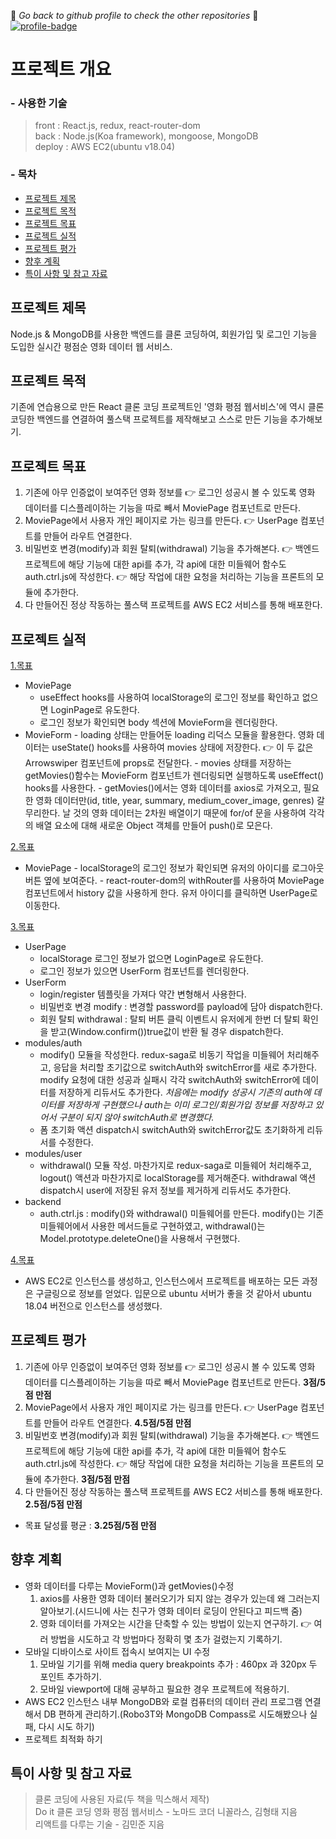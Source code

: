 :eyes: _*Go back to github profile to check the other repositories*_ :eyes:
[![profile-badge](https://img.shields.io/badge/Github-Profile-blue?style=flat&logo=Git&logoColor=F05032)](https://github.com/ymStudyLog)

# 프로젝트 개요

### - 사용한 기술

> front : React.js, redux, react-router-dom <br />
> back : Node.js(Koa framework), mongoose, MongoDB <br />
> deploy : AWS EC2(ubuntu v18.04) <br />

### - 목차

- [프로젝트 제목](#프로젝트-제목)
- [프로젝트 목적](#프로젝트-목적)
- [프로젝트 목표](#프로젝트-목표)
- [프로젝트 실적](#프로젝트-실적)
- [프로젝트 평가](#프로젝트-평가)
- [향후 계획](#향후-계획)
- [특이 사항 및 참고 자료](#특이-사항-및-참고-자료)

## 프로젝트 제목

Node.js & MongoDB를 사용한 백엔드를 클론 코딩하여, 회원가입 및 로그인 기능을 도입한 실시간 평점순 영화 데이터 웹 서비스.

## 프로젝트 목적

기존에 연습용으로 만든 React 클론 코딩 프로젝트인 '영화 평점 웹서비스'에 역시 클론 코딩한 백엔드를 연결하여 풀스택 프로젝트를 제작해보고 스스로 만든 기능을 추가해보기.

## 프로젝트 목표

1. 기존에 아무 인증없이 보여주던 영화 정보를 :point_right: 로그인 성공시 볼 수 있도록 영화 데이터를 디스플레이하는 기능을 따로 빼서 MoviePage 컴포넌트로 만든다.
2. MoviePage에서 사용자 개인 페이지로 가는 링크를 만든다. :point_right: UserPage 컴포넌트를 만들어 라우트 연결한다.
3. 비밀번호 변경(modify)과 회원 탈퇴(withdrawal) 기능을 추가해본다. :point_right: 백엔드 프로젝트에 해당 기능에 대한 api를 추가, 각 api에 대한 미들웨어 함수도 auth.ctrl.js에 작성한다. :point_right: 해당 작업에 대한 요청을 처리하는 기능을 프론트의 모듈에 추가한다.
4. 다 만들어진 정상 작동하는 풀스택 프로젝트를 AWS EC2 서비스를 통해 배포한다.

## 프로젝트 실적

[1.목표](#프로젝트-목표)

- MoviePage
  - useEffect hooks를 사용하여 localStorage의 로그인 정보를 확인하고 없으면 LoginPage로 유도한다.
  - 로그인 정보가 확인되면 body 섹션에 MovieForm을 렌더링한다.
- MovieForm - loading 상태는 만들어둔 loading 리덕스 모듈을 활용한다. 영화 데이터는 useState() hooks를 사용하여 movies 상태에 저장한다. :point_right: 이 두 값은 Arrowswiper 컴포넌트에 props로 전달한다. - movies 상태를 저장하는 getMovies()함수는 MovieForm 컴포넌트가 렌더링되면 실행하도록 useEffect() hooks를 사용한다. - getMovies()에서는 영화 데이터를 axios로 가져오고, 필요한 영화 데이터만(id, title, year, summary, medium_cover_image, genres) 갈무리한다. 날 것의 영화 데이터는 2차원 배열이기 때문에 for/of 문을 사용하여 각각의 배열 요소에 대해 새로운 Object 객체를 만들어 push()로 모은다.
 
 [2.목표](#프로젝트-목표)
 
- MoviePage - localStorage의 로그인 정보가 확인되면 유저의 아이디를 로그아웃 버튼 옆에 보여준다. - react-router-dom의 withRouter를 사용하여 MoviePage 컴포넌트에서 history 값을 사용하게 한다. 유저 아이디를 클릭하면 UserPage로 이동한다.
  
 [3.목표](#프로젝트-목표)
 
- UserPage
  - localStorage 로그인 정보가 없으면 LoginPage로 유도한다.
  - 로그인 정보가 있으면 UserForm 컴포넌트를 렌더링한다.
- UserForm
  - login/register 템플릿을 가져다 약간 변형해서 사용한다.
  - 비밀번호 변경 modify : 변경할 password를 payload에 담아 dispatch한다.
  - 회원 탈퇴 withdrawal : 탈퇴 버튼 클릭 이벤트시 유저에게 한번 더 탈퇴 확인을 받고(Window.confirm())true값이 반환 될 경우 dispatch한다.
- modules/auth
  - modify() 모듈을 작성한다. redux-saga로 비동기 작업을 미들웨어 처리해주고, 응답을 처리할 초기값으로 switchAuth와 switchError를 새로 추가한다. modify 요청에 대한 성공과 실패시 각각 switchAuth와 switchError에 데이터를 저장하게 리듀서도 추가한다. _처음에는 modify 성공시 기존의 auth에 데이터를 저장하게 구현했으나 auth는 이미 로그인/회원가입 정보를 저장하고 있어서 구분이 되지 않아 switchAuth로 변경했다._
  - 폼 초기화 액션 dispatch시 switchAuth와 switchError값도 초기화하게 리듀서를 수정한다.
- modules/user
  - withdrawal() 모듈 작성. 마찬가지로 redux-saga로 미들웨어 처리해주고, logout() 액션과 마찬가지로 localStorage를 제거해준다. withdrawal 액션 dispatch시 user에 저장된 유저 정보를 제거하게 리듀서도 추가한다.
- backend
  - auth.ctrl.js : modify()와 withdrawal() 미들웨어를 만든다. modify()는 기존 미들웨어에서 사용한 메서드들로 구현하였고, withdrawal()는 Model.prototype.deleteOne()을 사용해서 구현했다.

[4.목표](#프로젝트-목표)

- AWS EC2로 인스턴스를 생성하고, 인스턴스에서 프로젝트를 배포하는 모든 과정은 구글링으로 정보를 얻었다. 입문으로 ubuntu 서버가 좋을 것 같아서 ubuntu 18.04 버전으로 인스턴스를 생성했다.

## 프로젝트 평가

1. 기존에 아무 인증없이 보여주던 영화 정보를 :point_right: 로그인 성공시 볼 수 있도록 영화 데이터를 디스플레이하는 기능을 따로 빼서 MoviePage 컴포넌트로 만든다. **3점/5점 만점**
2. MoviePage에서 사용자 개인 페이지로 가는 링크를 만든다. :point_right: UserPage 컴포넌트를 만들어 라우트 연결한다. **4.5점/5점 만점**
3. 비밀번호 변경(modify)과 회원 탈퇴(withdrawal) 기능을 추가해본다. :point_right: 백엔드 프로젝트에 해당 기능에 대한 api를 추가, 각 api에 대한 미들웨어 함수도 auth.ctrl.js에 작성한다. :point_right: 해당 작업에 대한 요청을 처리하는 기능을 프론트의 모듈에 추가한다. **3점/5점 만점**
4. 다 만들어진 정상 작동하는 풀스택 프로젝트를 AWS EC2 서비스를 통해 배포한다. **2.5점/5점 만점**

- 목표 달성률 평균 : **3.25점/5점 만점**

## 향후 계획

- 영화 데이터를 다루는 MovieForm()과 getMovies()수정
  1.  axios를 사용한 영화 데이터 불러오기가 되지 않는 경우가 있는데 왜 그러는지 알아보기.(시드니에 사는 친구가 영화 데이터 로딩이 안된다고 피드백 줌)
  2.  영화 데이터를 가져오는 시간을 단축할 수 있는 방법이 있는지 연구하기. :point_right: 여러 방법을 시도하고 각 방법마다 정확히 몇 초가 걸렸는지 기록하기.
- 모바일 디바이스로 사이트 접속시 보여지는 UI 수정
  1.  모바일 기기를 위해 media query breakpoints 추가 : 460px 과 320px 두 포인트 추가하기.
  2.  모바일 viewport에 대해 공부하고 필요한 경우 프로젝트에 적용하기.
- AWS EC2 인스턴스 내부 MongoDB와 로컬 컴퓨터의 데이터 관리 프로그램 연결해서 DB 편하게 관리하기.(Robo3T와 MongoDB Compass로 시도해봤으나 실패, 다시 시도 하기)
- 프로젝트 최적화 하기

## 특이 사항 및 참고 자료

> 클론 코딩에 사용된 자료(두 책을 믹스해서 제작) <br />
> Do it 클론 코딩 영화 평점 웹서비스 - 노마드 코더 니꼴라스, 김형태 지음 <br />
> 리액트를 다루는 기술 - 김민준 지음
